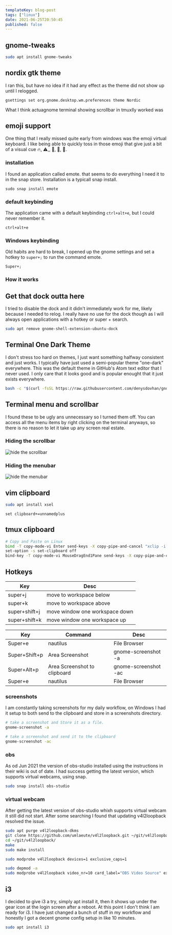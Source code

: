 ```yaml
---
templateKey: blog-post
tags: ["linux"]
date: 2021-06-25T20:50:45
published: false
---
```


## gnome-tweaks

```bash
sudo apt install gnome-tweaks

```

## nordix gtk theme

I ran this, but have no idea if it had any effect as the theme did
not show up until I relogged.

```
gsettings set org.gnome.desktop.wm.preferences theme Nordic
```

What I think actuagnome terminal showing scrollbar in tmuxlly worked was

## emoji support

One thing that I really missed quite early from windows was the emoji virtual
keyboard. I like being able to quickly toss in those emoji that give just a
bit of a visual cue 🔥, ⚠️,, 🎉, 🦄, 💜.

### installation

I found an application called emote. that seems to do everything I need it to
in the snap store. Installation is a typicall snap install.

```
sudo snap install emote
```

### default keybinding

The application came with a default keybinding `ctrl+alt+e`, but I could never remember it.

```
ctrl+alt+e
```

### Windows keybinding

Old habits are hard to break, I opened up the gnome settings and set a hotkey
to `super+;` to run the command emote.

```
Super+;
```

### How it works

## Get that dock outta here

I tried to disable the dock and it didn't immediately work for me,
likely because I needed to relog. I really have no use for the
dock though as I will always open applications with a hotkey or
super + search.

```bash
sudo apt remove gnome-shell-extension-ubuntu-dock
```

## Terminal One Dark Theme

I don't stress too hard on themes, I just want something halfway consistent and
just works. I typically have just used a semi-popular theme "one-dark"
everywhere. This was the default theme in GitHub's Atom text editor that I
never used. I only care that it looks good and is popular enought that it just
exists everywhere.

```bash
bash -c "$(curl -fsSL https://raw.githubusercontent.com/denysdovhan/gnome-terminal-one/master/one-dark.sh)"
```

## Terminal menu and scrollbar

I found these to be ugly ans unnecessary so I turned them off. You can access
all the menu items by right clicking on the terminal anyways, so there is no
reason to let it take up any screen real estate.

### Hiding the scrollbar

![hide the scrollbar](https://images.waylonwalker.com/gnome-terminal-hide-scrollbar.png)

### Hiding the menubar

![hide the menubar](https://images.waylonwalker.com/gnome-terminal-hide-menubar.png)

## vim clipboard

```bash
sudo apt install xsel
```

```vim
set clipboard+=unnamedplus
```

## tmux clipboard

```bash
# Copy and Paste on Linux
bind -T copy-mode-vi Enter send-keys -X copy-pipe-and-cancel "xclip -i -f -selection primary | xclip -i -selection clipboard"
set-option -s set-clipboard off
bind-key -T copy-mode-vi MouseDragEnd1Pane send-keys -X copy-pipe-and-cancel "xclip -selection clipboard -i"
```

## Hotkeys

| Key           | Desc                           |
| ------------- | ------------------------------ |
| super+j       | move to workspace below        |
| super+k       | move to workspace above        |
| super+shift+j | move window one workspace down |
| super+shift+k | move window one workspace up   |

| Key           | Command                      | Desc                 |
| ------------- | ---------------------------- | -------------------- |
| Super+e       | nautilus                     | File Browser         |
| Super+Shift+p | Area Screenshot              | gnome-screenshot -a  |
| Super+Alt+p   | Area Screenshot to clipboard | gnome-screenshot -ac |
| Super+e       | nautilus                     | File Browser         |

### screenshots

I am constantly taking screenshots for my daily workflow, on Windows I had it
setup to both send to the clipboard and store in a screenshots directory.

```bash
# take a screenshot and Store it as a file.
gnome-screenshot -a

# take a screenshot and send it to the clipboard
gnome-screenshot -ac
```

### obs

As od Jun 2021 the version of obs-studio installed using the instructions in
their wiki is out of date. I had success getting the latest version, which
supports virtual webcams, using snap.

```bash
sudo snap install obs-studio
```

### virtual webcam

After getting the latest version of obs-studio whixh supports virtual webcam it
still did not start. After some searching I found that updating v4l2loopback
resolved the issue.

```bash
sudo apt purge v4l2loopback-dkms
git clone https://github.com/umlaeute/v4l2loopback.git ~/git/v4l2loopback/
cd ~/git/v4l2loopback/
make
sudo make install

sudo modprobe v4l2loopback devices=1 exclusive_caps=1
```

```bash
sudo depmod -a
sudo modprobe v4l2loopback video_nr=10 card_label="OBS Video Source" exclusive_caps=1
```

## i3

I decided to give i3 a try, simply apt install it, then it shows up under the
gear icon at the login screen after a reboot. At this point I don't think I am
ready for i3. I have just changed a bunch of stuff in my workflow and honestly
I got a decent gnome config setup in like 10 minutes.

```bash
sudo apt install i3
```
